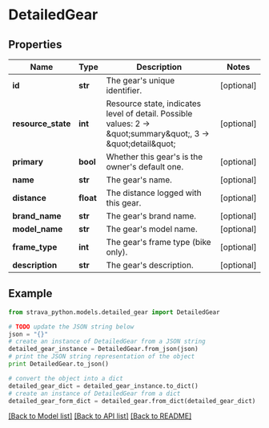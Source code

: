 # DetailedGear


## Properties
Name | Type | Description | Notes
------------ | ------------- | ------------- | -------------
**id** | **str** | The gear&#39;s unique identifier. | [optional] 
**resource_state** | **int** | Resource state, indicates level of detail. Possible values: 2 -&gt; \&quot;summary\&quot;, 3 -&gt; \&quot;detail\&quot; | [optional] 
**primary** | **bool** | Whether this gear&#39;s is the owner&#39;s default one. | [optional] 
**name** | **str** | The gear&#39;s name. | [optional] 
**distance** | **float** | The distance logged with this gear. | [optional] 
**brand_name** | **str** | The gear&#39;s brand name. | [optional] 
**model_name** | **str** | The gear&#39;s model name. | [optional] 
**frame_type** | **int** | The gear&#39;s frame type (bike only). | [optional] 
**description** | **str** | The gear&#39;s description. | [optional] 

## Example

```python
from strava_python.models.detailed_gear import DetailedGear

# TODO update the JSON string below
json = "{}"
# create an instance of DetailedGear from a JSON string
detailed_gear_instance = DetailedGear.from_json(json)
# print the JSON string representation of the object
print DetailedGear.to_json()

# convert the object into a dict
detailed_gear_dict = detailed_gear_instance.to_dict()
# create an instance of DetailedGear from a dict
detailed_gear_form_dict = detailed_gear.from_dict(detailed_gear_dict)
```
[[Back to Model list]](../README.md#documentation-for-models) [[Back to API list]](../README.md#documentation-for-api-endpoints) [[Back to README]](../README.md)


